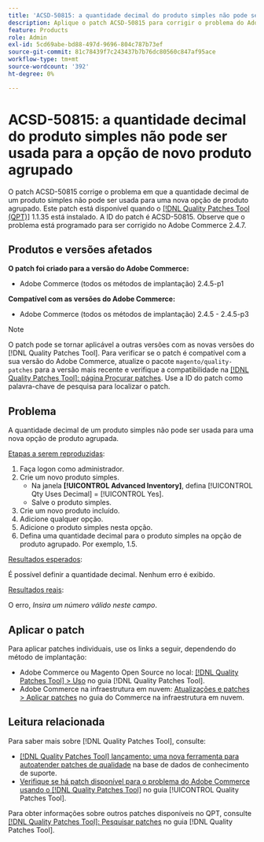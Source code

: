 ```yaml
---
title: 'ACSD-50815: a quantidade decimal do produto simples não pode ser usada para a opção de novo produto agrupado'
description: Aplique o patch ACSD-50815 para corrigir o problema do Adobe Commerce em que a quantidade decimal de um produto simples não pode ser usada para uma nova opção de produto agrupado.
feature: Products
role: Admin
exl-id: 5cd69abe-bd88-497d-9696-804c787b73ef
source-git-commit: 81c78439f7c243437b7b76dc80560c847af95ace
workflow-type: tm+mt
source-wordcount: '392'
ht-degree: 0%

---
```


# ACSD-50815: a quantidade decimal do produto simples não pode ser usada para a opção de novo produto agrupado

O patch ACSD-50815 corrige o problema em que a quantidade decimal de um produto simples não pode ser usada para uma nova opção de produto agrupado. Este patch está disponível quando o [[!DNL Quality Patches Tool (QPT)]](https://experienceleague.adobe.com/en/docs/commerce-knowledge-base/kb/announcements/commerce-announcements/magento-quality-patches-released-new-tool-to-self-serve-quality-patches) 1.1.35 está instalado. A ID do patch é ACSD-50815. Observe que o problema está programado para ser corrigido no Adobe Commerce 2.4.7.

## Produtos e versões afetados

**O patch foi criado para a versão do Adobe Commerce:**

* Adobe Commerce (todos os métodos de implantação) 2.4.5-p1

**Compatível com as versões do Adobe Commerce:**

* Adobe Commerce (todos os métodos de implantação) 2.4.5 - 2.4.5-p3

>[!NOTE]
>
>O patch pode se tornar aplicável a outras versões com as novas versões do [!DNL Quality Patches Tool]. Para verificar se o patch é compatível com a sua versão do Adobe Commerce, atualize o pacote `magento/quality-patches` para a versão mais recente e verifique a compatibilidade na [[!DNL Quality Patches Tool]: página Procurar patches](https://experienceleague.adobe.com/tools/commerce-quality-patches/index.html). Use a ID do patch como palavra-chave de pesquisa para localizar o patch.

## Problema

A quantidade decimal de um produto simples não pode ser usada para uma nova opção de produto agrupada.

<u>Etapas a serem reproduzidas</u>:

1. Faça logon como administrador.
1. Crie um novo produto simples.
   * Na janela **[!UICONTROL Advanced Inventory]**, defina [!UICONTROL Qty Uses Decimal] = [!UICONTROL Yes].
   * Salve o produto simples.
1. Crie um novo produto incluído.
1. Adicione qualquer opção.
1. Adicione o produto simples nesta opção.
1. Defina uma quantidade decimal para o produto simples na opção de produto agrupado. Por exemplo, 1.5.

<u>Resultados esperados</u>:

É possível definir a quantidade decimal. Nenhum erro é exibido.

<u>Resultados reais</u>:

O erro, *Insira um número válido neste campo*.

## Aplicar o patch

Para aplicar patches individuais, use os links a seguir, dependendo do método de implantação:

* Adobe Commerce ou Magento Open Source no local: [[!DNL Quality Patches Tool] > Uso](/help/tools/quality-patches-tool/usage.md) no guia [!DNL Quality Patches Tool].
* Adobe Commerce na infraestrutura em nuvem: [Atualizações e patches > Aplicar patches](https://experienceleague.adobe.com/docs/commerce-cloud-service/user-guide/develop/upgrade/apply-patches.html) no guia do Commerce na infraestrutura em nuvem.

## Leitura relacionada

Para saber mais sobre [!DNL Quality Patches Tool], consulte:

* [[!DNL Quality Patches Tool] lançamento: uma nova ferramenta para autoatender patches de qualidade](https://experienceleague.adobe.com/en/docs/commerce-knowledge-base/kb/announcements/commerce-announcements/magento-quality-patches-released-new-tool-to-self-serve-quality-patches) na base de dados de conhecimento de suporte.
* [Verifique se há patch disponível para o problema do Adobe Commerce usando o  [!DNL Quality Patches Tool]](/help/tools/quality-patches-tool/patches-available-in-qpt/check-patch-for-magento-issue-with-magento-quality-patches.md) no guia [!UICONTROL Quality Patches Tool].


Para obter informações sobre outros patches disponíveis no QPT, consulte [[!DNL Quality Patches Tool]: Pesquisar patches](https://experienceleague.adobe.com/tools/commerce-quality-patches/index.html) no guia [!DNL Quality Patches Tool].
